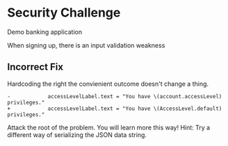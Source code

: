 # Security Challenge

Demo banking application

When signing up, there is an input validation weakness

## Incorrect Fix

Hardcoding the right the convienient outcome doesn't change a thing.

```    
-            accessLevelLabel.text = "You have \(account.accessLevel) privileges."
+            accessLevelLabel.text = "You have \(AccessLevel.default) privileges."
```

Attack the root of the problem. You will learn more this way!
 Hint: Try a different way of serializing the JSON data string.
 
